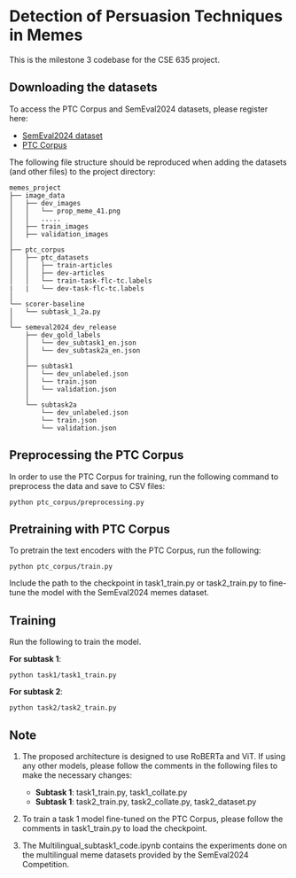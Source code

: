 # Detection of Persuasion Techniques in Memes
This is the milestone 3 codebase for the CSE 635 project. 

## Downloading the datasets
To access the PTC Corpus and SemEval2024 datasets, please register here:

* [SemEval2024 dataset](https://propaganda.math.unipd.it/semeval2024task4/) 
* [PTC Corpus](https://propaganda.math.unipd.it/ptc/)

The following file structure should be reproduced when adding the datasets (and other files) to the project directory:

```
memes_project
├── image_data
│   ├── dev_images
│   │   └── prop_meme_41.png
│   │   .....
│   ├── train_images
│   ├── validation_images
│
├── ptc_corpus
│   ├── ptc_datasets
│   │   ├── train-articles
│   │   ├── dev-articles
│   │   └── train-task-flc-tc.labels
|   |   └── dev-task-flc-tc.labels
│
└── scorer-baseline
│   └── subtask_1_2a.py
│
└── semeval2024_dev_release
    ├── dev_gold_labels
    │   └── dev_subtask1_en.json
    │   └── dev_subtask2a_en.json
    │
    ├── subtask1
    │   └── dev_unlabeled.json
    │   └── train.json
    │   └── validation.json
    │
    └── subtask2a
        └── dev_unlabeled.json
        └── train.json
        └── validation.json
```

## Preprocessing the PTC Corpus
In order to use the PTC Corpus for training, run the following command to preprocess the data and save to CSV files:

```
python ptc_corpus/preprocessing.py
```

## Pretraining with PTC Corpus
To pretrain the text encoders with the PTC Corpus, run the following:

```
python ptc_corpus/train.py
```

Include the path to the checkpoint in task1_train.py or task2_train.py to fine-tune the model with the SemEval2024 memes dataset.

## Training
Run the following to train the model.

**For subtask 1**:
```
python task1/task1_train.py
```


**For subtask 2**:
```
python task2/task2_train.py
```

## Note
1. The proposed architecture is designed to use RoBERTa and ViT. If using any other models, please follow the comments in the following files to make the necessary changes:

    - **Subtask 1**: task1_train.py, task1_collate.py
    - **Subtask 1**: task2_train.py, task2_collate.py, task2_dataset.py
      
2. To train a task 1 model fine-tuned on the PTC Corpus, please follow the comments in task1_train.py to load the checkpoint.
3. The Multilingual_subtask1_code.ipynb contains the experiments done on the multilingual meme datasets provided by the SemEval2024 Competition.
